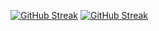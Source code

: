 [![GitHub Streak](https://github-readme-streak-stats.herokuapp.com?user=NgocAnh15&theme=react&locale=vi)](https://git.io/streak-stats)
<a href="https://git.io/streak-stats"><img src="https://github-readme-streak-stats.herokuapp.com?user=NgocAnh15&theme=react&locale=vi" alt="GitHub Streak" /></a>
